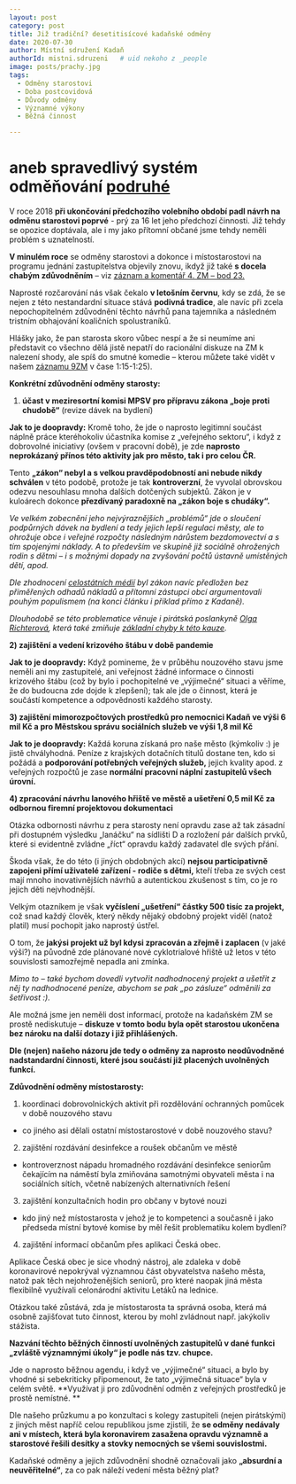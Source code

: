 ```yaml
---
layout: post
category: post
title: Již tradiční? desetitisícové kadaňské odměny
date: 2020-07-30
author: Místní sdružení Kadaň
authorId: mistni.sdruzeni   # uid nekoho z _people
image: posts/prachy.jpg
tags:
  - Odměny starostovi
  - Doba postcovidová 
  - Důvody odměny
  - Významné výkony
  - Běžná činnost

---
```


# aneb spravedlivý systém odměňování [podruhé](https://kadan.pirati.cz/aktuality/odmeny.html)

V roce 2018 **při ukončování předchozího volebního období padl návrh na odměnu starostovi poprvé** - prý za 16 let jeho předchozí činnosti.
Již tehdy se opozice doptávala, ale i my jako přítomní občané jsme tehdy neměli problém s uznatelností.

**V minulém roce** se odměny starostovi a dokonce i místostarostovi na programu jednání zastupitelstva objevily znovu, 
ikdyž již také **s docela chabým zdůvodněním** – viz [záznam a komentář 4. ZM – bod 23.](https://kadan.pirati.cz/aktuality/4zmz.html)

Naprosté rozčarování nás však čekalo **v letošním červnu**, kdy se zdá, že se nejen z této nestandardní situace stává **podivná tradice**, 
ale navíc při zcela nepochopitelném zdůvodnění těchto návrhů pana tajemníka a následném tristním obhajování koaličních spolustraníků.
 
Hlášky jako, že pan starosta skoro vůbec nespí a že si neumíme ani představit co všechno dělá jistě nepatří do racionální diskuze na ZM k nalezení shody, ale spíš do smutné komedie – kterou můžete také vidět v našem [záznamu 9ZM](https://kadan.pirati.cz/aktuality/9zmz.html) v čase 1:15-1:25).

**Konkrétní zdůvodnění odměny starosty:**

1) **účast v meziresortní komisi MPSV pro přípravu zákona „boje proti chudobě“** (revize dávek na bydlení)

**Jak to je doopravdy:** Kromě toho, že jde o naprosto legitimní součást náplně práce kteréhokoliv účastníka komise z „veřejného sektoru“, i když z dobrovolné iniciativy (ovšem v pracovní době), je zde **naprosto neprokázaný přínos této aktivity jak pro město, tak i pro celou ČR.**

Tento **„zákon“ nebyl a s velkou pravděpodobností ani nebude nikdy schválen** v této podobě, protože je tak **kontroverzní**, že vyvolal obrovskou odezvu nesouhlasu mnoha dalších dotčených subjektů. Zákon je v kuloárech dokonce **přezdívaný paradoxně na „zákon boje s chudáky“.**

*Ve velkém zobecnění jeho nejvýraznějších „problémů“ jde o sloučení podpůrných dávek na bydlení a tedy jejich lepší regulaci městy, ale to ohrožuje obce i veřejné rozpočty následným nárůstem bezdomovectví a s tím spojenými náklady. A to především ve skupině již sociálně ohrožených rodin s dětmi – i s možnými dopady na zvyšování počtů ústavně umístěných dětí, apod.* 

*Dle zhodnocení [celostátních médií](https://www.ceskenoviny.cz/zpravy/mpsv-navrhuje-dve-davky-na-bydleni-od-r-2021-nahradit-pridavkem/1834936) byl zákon navíc předložen bez přiměřených odhadů nákladů a přítomní zástupci obcí argumentovali pouhým populismem (na konci článku i příklad přímo z Kadaně).*

*Dlouhodobě se této problematice věnuje i pirátská poslankyně [Olga Richterová](https://www.pirati.cz/lide/olga-richterova/), která také zmiňuje [základní chyby k této kauze](https://www.pirati.cz/tiskove-zpravy/chybi-vize-boj-proti-chudobe-richterova.html).*

**2) zajištění a vedení krizového štábu v době pandemie**

**Jak to je doopravdy:** Když pomineme, že v průběhu nouzového stavu jsme neměli ani my zastupitelé, ani veřejnost žádné informace o činnosti krizového štábu (což by bylo i pochopitelné ve „výjimečné“ situaci a věříme, že do budoucna zde dojde k zlepšení); tak ale jde o činnost, která je součástí kompetence a odpovědnosti každého starosty.

**3) zajištění mimorozpočtových prostředků pro nemocnici Kadaň ve výši 6 mil Kč a pro Městskou správu sociálních služeb ve výši 1,8 mil Kč**

**Jak to je doopravdy:** Každá koruna získaná pro naše město (kýmkoliv :) je jistě chvályhodná. 
Peníze z krajských dotačních titulů dostane ten, kdo si požádá a **podporování potřebných veřejných služeb,** jejich kvality apod. z veřejných rozpočtů je zase **normální pracovní náplní zastupitelů všech úrovní.**

**4) zpracování návrhu lanového hřiště ve městě a ušetření 0,5 mil Kč za odbornou firemní projektovou dokumentaci**

Otázka odbornosti návrhu z pera starosty není opravdu zase až tak zásadní při dostupném výsledku „lanáčku“ na sídlišti D a rozložení pár dalších prvků, které si evidentně zvládne „říct“ opravdu každý zadavatel dle svých přání. 

Škoda však, že do této (i jiných obdobných akcí) **nejsou participativně zapojeni přímí uživatelé zařízení - rodiče s dětmi,** kteří třeba ze svých cest mají mnoho inovativnějších návrhů a autentickou zkušenost s tím, co je ro jejich děti nejvhodnější.

Velkým otazníkem je však **vyčíslení „ušetření“ částky 500 tisíc za projekt,** což snad každý člověk, který někdy nějaký obdobný projekt viděl (natož platil) musí pochopit jako naprostý ústřel.

O tom, že **jakýsi projekt už byl kdysi zpracován a zřejmě i zaplacen** (v jaké výši?) na původně zde plánované nové cyklotrialové hřiště už letos v této souvislosti samozřejmě nepadla ani zmínka. 

*Mimo to – také bychom dovedli vytvořit nadhodnocený projekt a ušetřit z něj ty nadhodnocené peníze, abychom se pak „po zásluze“ odměnili za šetřivost :).* 

Ale možná jsme jen neměli dost informací, protože na kadaňském ZM se prostě nediskutuje – **diskuze v tomto bodu byla opět starostou ukončena bez nároku na další dotazy i již přihlášených.**

**Dle (nejen) našeho názoru jde tedy o odměny za naprosto neodůvodněné nadstandardní činnosti, které jsou součástí již placených uvolněných funkcí.**

**Zdůvodnění odměny místostarosty:**

1)	koordinaci dobrovolnických aktivit při rozdělování ochranných pomůcek v době nouzového stavu
- co jiného asi dělali ostatní místostarostové v době nouzového stavu?

2)	zajištění rozdávání desinfekce a roušek občanům ve městě 
- kontroverznost nápadu hromadného rozdávání desinfekce seniorům čekajícím na náměstí byla zmiňována samotnými obyvateli města i na sociálních sítích, včetně nabízených alternativních řešení 

3)	zajištění konzultačních hodin pro občany v bytové nouzi 
- kdo jiný než místostarosta v jehož je to kompetenci a současně i jako předseda místní bytové komise by měl řešit problematiku kolem bydlení?

4)	zajištění informací občanům přes aplikaci Česká obec. 

Aplikace Česká obec je sice vhodný nástroj, ale zdaleka v době koronavirové nepokrýval významnou část obyvatelstva našeho města, natož pak těch nejohroženějších seniorů, pro které naopak jiná města flexibilně využívali celonárodní aktivitu Letáků na lednice.

Otázkou také zůstává, zda je místostarosta ta správná osoba, která má osobně zajišťovat tuto činnost, kterou by mohl zvládnout např. jakýkoliv stážista.  

**Nazvání těchto běžných činností uvolněných zastupitelů v dané funkci „zvláště významnými úkoly“ je podle nás tzv. chupce.**

Jde o naprosto běžnou agendu, i když ve „výjimečné“ situaci, a bylo by vhodné si sebekriticky připomenout, že tato „výjimečná situace“ byla v celém světě. **Využívat ji pro zdůvodnění odměn z veřejných prostředků je prostě nemístné. **

Dle našeho průzkumu a po konzultaci s kolegy zastupiteli (nejen pirátskými) z jiných měst napříč celou republikou jsme zjistili, že **se odměny nedávaly ani v místech, která byla koronavirem zasažena opravdu významně a starostové řešili desítky a stovky nemocných se všemi souvislostmi.**

Kadaňské odměny a jejich zdůvodnění shodně označovali jako **„absurdní a neuvěřitelné“**, za co pak náleží vedení města běžný plat? 




